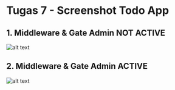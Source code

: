 # Tugas 7 - Screenshot Todo App

## 1. Middleware & Gate Admin NOT ACTIVE
![alt text](/screenshot/tugas7/active.png.png) 

## 2. Middleware & Gate Admin ACTIVE
![alt text](/screenshot/tugas7/nonActive.png.png)